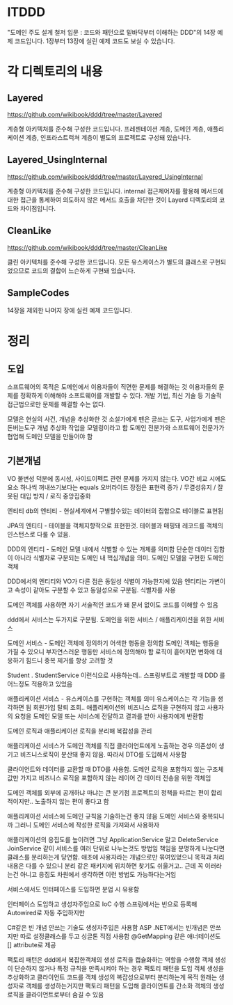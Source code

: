# ITDDD

"도메인 주도 설계 철저 입문 : 코드와 패턴으로 밑바닥부터 이해하는 DDD"의 14장 예제 코드입니다.
1장부터 13장에 실린 예제 코드도 보실 수 있습니다.

# 각 디렉토리의 내용

## Layered

https://github.com/wikibook/ddd/tree/master/Layered

계층형 아키텍처를 준수해 구성한 코드입니다.
프레젠테이션 계층, 도메인 계층, 애플리케이션 계층, 인프라스트럭쳐 계층이 별도의 프로젝트로 구성돼 있습니다.

## Layered_UsingInternal

https://github.com/wikibook/ddd/tree/master/Layered_UsingInternal

계층형 아키텍처를 준수해 구성한 코드입니다.
internal 접근제어자를 활용해 메서드에 대한 접근을 통제하여 의도하지 않은 메서드 호출을 차단한 것이
Layerd 디렉토리의 코드와 차이점입니다.

## CleanLike

https://github.com/wikibook/ddd/tree/master/CleanLike

클린 아키텍처를 준수해 구성한 코드입니다.
모든 유스케이스가 별도의 클래스로 구현되었으므로 코드의 결합이 느슨하게 구현돼 있습니다.

## SampleCodes

14장을 제외한 나머지 장에 실린 예제 코드입니다.


# 정리 


## 도입

소프트웨어의 목적은 도메인에서 이용자들이 직면한 문제를 해결하는 것 
이용자들의 문제를 정확하게 이해해야 소프트웨어를 개발할 수 있다. 
개발 기법, 최신 기술 등 기술적 접근법으로만 문제를 해결할 수는 없다.

모델은 현실의 사건, 개념을 추상화한 것 
소설가에게 펜은 글쓰는 도구, 사업가에게 펜은 돈버는도구 
개념 추상화 작업을 모델링이라고 함 
도메인 전분가와 소프트웨어 전문가가 협업해 도메인 모델을 만들어야 함

## 기본개념 

VO
불변성 덕분에 동시성, 사이드이펙트 관련 문제를 가지지 않는다. 
VO간 비교 시에도 요소 하나씩 꺼내쓰기보다는 equals 오버라이드 
장점은 표현력 증가 / 무결성유지 / 잘못된 대입 방지 / 로직 중앙집중화 

엔티티
db의 엔티티 - 현실세계에서 구별할수있는 데이터의 집합으로 테이블로 표현됨 

JPA의 엔티티 - 테이블을 객체지향적으로 표현한것. 테이블과 매핑돼 레코드를 객체의 인스턴스로 다룰 수 있음. 

DDD의 엔티티 - 도메인 모델 내에서 식별할 수 있는 개체를 의미함 
단순한 데이터 집합이 아니라 식별자로 구분되는 도메인 내 핵심개념을 의미. 도메인 모델을 구현한 도메인 객체 

DDD에서의 엔티티와 VO가 다른 점은 동일성 식별이 가능한지에 있음 
엔티티는 가변이고 속성이 같아도 구분할 수 있고 동일성으로 구분됨. 식별자를 사용 

도메인 객체를 사용하면 자기 서술적인 코드가 돼 문서 없이도 코드를 이해할 수 있음

ddd에서 서비스는 두가지로 구분됨. 도메인을 위한 서비스 / 애플리케이션을 위한 서비스 

도메인 서비스 - 도메인 객체에 정의하기 어색한 행동을 정의함 
도메인 객체는 행동을 가질 수 있으니 부자연스러운 행동만 서비스에 정의해야 함 
로직이 흩어지면 변화에 대응하기 힘드니 중복 제거를 항상 고려할 것 

Student . StudentService 이런식으로 사용하는데.. 
스프링부트로 개발할 때 DDD 를 어느정도 적용하고 있었음

애플리케이션 서비스 - 유스케이스를 구현하는 객체를 의미 
유스케이스는 각 기능을 생각하면 됨 회원가입 탈퇴 조회..
애플리케이션의 비즈니스 로직을 구현하지 않고 사용자의 요청을 도메인 모델 또는 서비스에 전달하고 결과를 받아 사용자에게 반환함 

도메인 로직과 애플리케이션 로직을 분리해 복잡성을 관리 

애플리케이션 서비스가 도메인 객체를 직접 클라이언트에게 노출하는 경우 의존성이 생기고 비즈니스로직이 분산돼 좋지 않음. 
따라서 DTO를 도입해서 사용함 

클라이언트와 데이터를 교환할 때 DTO를 사용함. 도메인 로직을 포함하지 않는 구조체 
값만 가지고 비즈니스 로직을 포함하지 않는 레이어 간 데이터 전송을 위한 객체임 

도메인 객체를 외부에 공개하냐 마냐는 큰 분기점
프로젝트의 정책을 따르는 편이 합리적이지만.. 노출하지 않는 편이 좋다고 함 

애플리케이션 서비스에 도메인 규칙을 기술하는건 좋지 않음 도메인 서비스와 중복되니까 
그러니 도메인 서비스에 작성한 로직을 가져와서 사용하자 

애플리케이션의 응집도를 높이려면 그냥 ApplicationService 말고 DeleteService JoinService 같이 서비스를 여러 단위로 나누는것도 방법임 
책임을 분명하게 나눈다면 클래스를 분리하는게 당연함. 
애초에 사용자라는 개념으로만 묶여있었으니 목적과 처리 내용은 다를 수 있으니 분리 
같은 패키지에 위치하면 찾기도 쉬울거고.. 
근데 꼭 이러라는건 아니고 응집도 차원에서 생각하면 이런 방법도 가능하다는거임 

서비스에서도 인터페이스를 도입하면 분업 시 유용함

인터페이스 도입하고 생성자주입으로 IoC 수행 
스프링에서는 빈으로 등록해 Autowired로 자동 주입하지만 

C#같은 빈 개념 안쓰는 기술도 생성자주입은 사용함 
ASP .NET에서는 빈개념은 안쓰지만 따로 설정클래스를 두고 싱글톤 직접 사용함 
@GetMapping 같은 애너테이션도 [] attribute로 제공 

팩토리 패턴은 
ddd에서 복잡한객체의 생성 로직을 캡슐화하는 역할을 수행함 
객체 생성이 단순하지 않거나 특정 규칙을 만족시켜야 하는 경우 팩토리 패턴을 도입 
객체 생성을 추상화하고 클라이언트 코드를 객체 생성의 복잡성으로부터 분리하는게 목적 
원래는 생성자로 객체를 생성하는거지만 팩토리 패턴을 도입해 클라이언트를 간소화 
객체의 생성 로직을 클라이언트로부터 숨길 수 있음